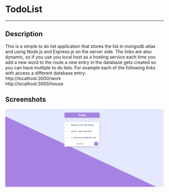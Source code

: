 <h1> TodoList </h1> 
<hr> 
<h2> Description </h2>
<p>This is a simple to do list application that stores the list in mongodb atlas and using Node.js and Express.js on the server side. The links are also dynamic, so if you use you local host as a hosting service each time you add a new word to the route a new entry in the database gets created so you can have multiple to do lists. For example each of the following links with access a different database entry: <br> 
http://localhost:3000/work <br>
http://localhost:3000/house <br> </p>

<h2>Screenshots</h2>

<img src="screenshots/TodoList.PNG">

